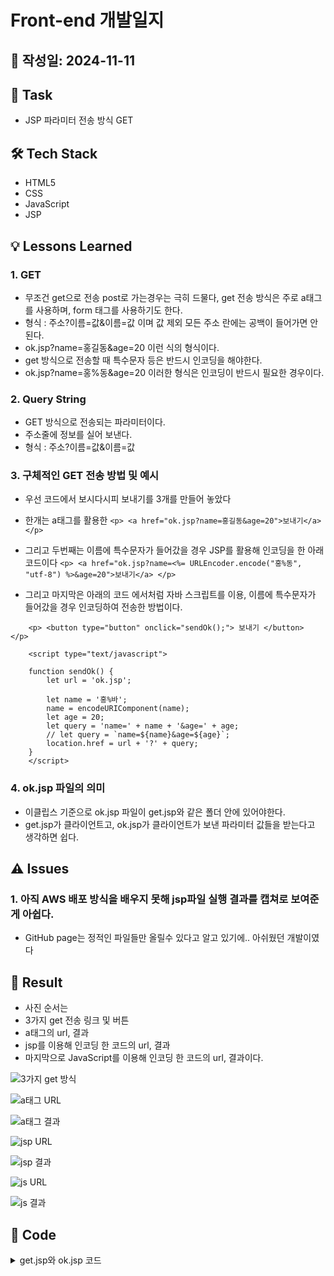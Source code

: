 # Front-end 개발일지

## 📅 작성일: 2024-11-11

## 📝 Task
- JSP 파라미터 전송 방식 GET

## 🛠️ Tech Stack
- HTML5
- CSS
- JavaScript
- JSP

## 💡 Lessons Learned

### 1. GET
- 무조건 get으로 전송 post로 가는경우는 극히 드물다, get 전송 방식은 주로 a태그를 사용하며, form 태그를 사용하기도 한다.
- 형식 : 주소?이름=값&이름=값 이며 값 제외 모든 주소 란에는 공백이 들어가면 안된다.
- ok.jsp?name=홍길동&age=20 이런 식의 형식이다.
- get 방식으로 전송할 때 특수문자 등은 반드시 인코딩을 해야한다.
- ok.jsp?name=홍%동&age=20 이러한 형식은 인코딩이 반드시 필요한 경우이다.

### 2. Query String
- GET 방식으로 전송되는 파라미터이다.
- 주소줄에 정보를 실어 보낸다.
- 형식 : 주소?이름=값&이름=값

### 3. 구체적인 GET 전송 방법 및 예시
- 우선 코드에서 보시다시피 보내기를 3개를 만들어 놓았다
- 한개는 a태그를 활용한 `<p> <a href="ok.jsp?name=홍길동&age=20">보내기</a> </p>`

- 그리고 두번째는 이름에 특수문자가 들어갔을 경우 JSP를 활용해 인코딩을 한 아래 코드이다
`<p> <a href="ok.jsp?name=<%= URLEncoder.encode("홍%동", "utf-8") %>&age=20">보내기</a> </p>`

- 그리고 마지막은 아래의 코드 에서처럼 자바 스크립트를 이용, 이름에 특수문자가 들어갔을 경우 인코딩하여 전송한 방법이다.
```
	<p> <button type="button" onclick="sendOk();"> 보내기 </button> </p>
	
	<script type="text/javascript">

	function sendOk() {
		let url = 'ok.jsp';

		let name = '홍%바';
		name = encodeURIComponent(name);
		let age = 20;
		let query = 'name=' + name + '&age=' + age;
		// let query = `name=${name}&age=${age}`;
		location.href = url + '?' + query;
	}
	</script>
```

### 4. ok.jsp 파일의 의미
- 이클립스 기준으로 ok.jsp 파일이 get.jsp와 같은 폴더 안에 있어야한다. 
- get.jsp가 클라이언트고, ok.jsp가 클라이언트가 보낸 파라미터 값들을 받는다고 생각하면 쉽다.
## ⚠️ Issues

### 1. 아직 AWS 배포 방식을 배우지 못해 jsp파일 실행 결과를 캡쳐로 보여준게 아쉽다.
- GitHub page는 정적인 파일들만 올릴수 있다고 알고 있기에.. 아쉬웠던 개발이였다


## 📄 Result

- 사진 순서는 
- 3가지 get 전송 링크 및 버튼
- a태그의 url, 결과
- jsp를 이용해 인코딩 한 코드의 url, 결과
- 마지막으로 JavaScript를 이용해 인코딩 한 코드의 url, 결과이다.

![3가지 get 방식](https://github.com/user-attachments/assets/cf0e1b9e-733a-4e93-9f91-53f1880ea97e)

![a태그 URL](https://github.com/user-attachments/assets/43ada6c7-404e-4f9c-a77a-6ad9f731d583)

![a태그 결과](https://github.com/user-attachments/assets/e7dea513-3d63-4ed5-a51e-73e82a4eca34)

![jsp URL](https://github.com/user-attachments/assets/a65abbbd-af65-489a-a807-5307f8aaa9fb)

![jsp 결과](https://github.com/user-attachments/assets/03d152d5-b4fa-4d72-8fb3-74d71c25e1eb)

![js URL](https://github.com/user-attachments/assets/a7a78759-445e-47d5-9392-9ba6e0d13fb2)

![js 결과](https://github.com/user-attachments/assets/f768dd22-5336-49fc-91e6-797b7dcde929)



## 📄 Code

<details>
<summary>get.jsp와 ok.jsp 코드</summary>

```
	// get.jsp 코드 시작
	<%@page import="java.net.URLEncoder"%>
	<%@ page contentType="text/html; charset=UTF-8"%>
	<!DOCTYPE html>
	<html>
	<head>
	<meta charset="UTF-8">
	<title>Insert title here</title>
	<link rel="icon" href="data:;base64,iVBORw0KGgo=">
	
	<script type="text/javascript">
	
	function sendOk() {
		let url = 'ok.jsp';
		// let query = 'name=이%바&age=20'; // 인코딩 안해서 이름이 null로 전송
		
		// 스크립트에서도 반드시 한글등은 인코딩해서 보내야 한다.
		let name = '홍%바';
		name = encodeURIComponent(name);
		let age = 20;
		let query = 'name=' + name + '&age=' + age;
		// let query = `name=${name}&age=${age}`;
		location.href = url + '?' + query;
	}
	</script>
	</head>
	<body>
	
		<p> <a href="ok.jsp?name=홍길동&age=20">보내기</a> </p>
		
		<p> <a href="ok.jsp?name=<%= URLEncoder.encode("홍%동", "utf-8") %>&age=20">보내기</a> </p>
		
		<p> <button type="button" onclick="sendOk();"> 보내기 </button> </p>
	</body>
	</html>
	// get.jsp 코드 끝
	
	// ok.jsp 코드 시작 부분
	
	<%@ page contentType="text/html; charset=UTF-8"%>
<%
	// 클라이언트가 보낸 파라미터 받기
	String name = request.getParameter("name");
	int age = Integer.parseInt(request.getParameter("age"));
	
	String state = age >= 19 ? "성인" : "미성년자";
%>
<!DOCTYPE html>
<html>
<head>
<meta charset="UTF-8">
<title>Insert title here</title>
<link rel="icon" href="data:;base64,iVBORw0KGgo=">
</head>
<body>

	<p> 이름 : <%= name %> </p>
	<p> 나이 : <%= age %>, <%= state %> </p>

</body>
</html>
```







